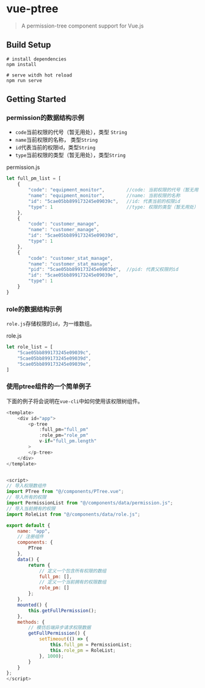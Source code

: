 # vue-ptree

> A permission-tree component support for Vue.js

## Build Setup

```
# install dependencies
npm install

# serve witdh hot reload
npm run serve
```

## Getting Started

### permission的数据结构示例

* `code`当前权限的代号（暂无用处），类型 `String`
* `name`当前权限的名称， 类型`String`
* `id`代表当前的权限id，类型`String`
* `type`当前权限的类型（暂无用处），类型`String`


permission.js

```javascript
let full_pm_list = [
    {
        "code": "equipment_monitor",        //code: 当前权限的代号（暂无用处）
        "name": "equipment_monitor",        //name: 当前权限的名称
        "id": "5cae05bb899173245e09039c",   //id: 代表当前的权限id
        "type": 1                           //type: 权限的类型（暂无用处）
    },
    {
        "code": "customer_manage",
        "name": "customer_manage",
        "id": "5cae05bb899173245e09039d",
        "type": 1
    },
    {
        "code": "customer_stat_manage",
        "name": "customer_stat_manage",
        "pid": "5cae05bb899173245e09039d",  //pid: 代表父权限的id
        "id": "5cae05bb899173245e09039e",
        "type": 1
    }
}
```

### role的数据结构示例

`role.js`存储权限的`id`，为一维数组。

role.js

```javascript
let role_list = [
    "5cae05bb899173245e09039c",
    "5cae05bb899173245e09039d",
    "5cae05bb899173245e09039e",
]
```

### 使用ptree组件的一个简单例子

下面的例子将会说明在`vue-cli`中如何使用该权限树组件。
```javascript
<template>
    <div id="app">
        <p-tree 
            :full_pm="full_pm" 
            :role_pm="role_pm" 
            v-if="full_pm.length"
        >
        </p-tree>
    </div>
</template>


<script>
// 导入权限数组件
import PTree from "@/components/PTree.vue";
// 导入所有的权限
import PermissionList from "@/components/data/permission.js";
// 导入当前拥有的权限
import RoleList from "@/components/data/role.js";

export default {
    name: "app",
    // 注册组件
    components: {
        PTree
    },
    data() {
        return {
            // 定义一个包含所有权限的数组
            full_pm: [],
            // 定义一个当前拥有的权限数组
            role_pm: []
        };
    },
    mounted() {
        this.getFullPermission();
    },
    methods: {
        // 模仿后端异步请求权限数据
        getFullPermission() {
            setTimeout(() => {
                this.full_pm = PermissionList;
                this.role_pm = RoleList;
            }, 1000);
        }
    }
};
</script>
```



